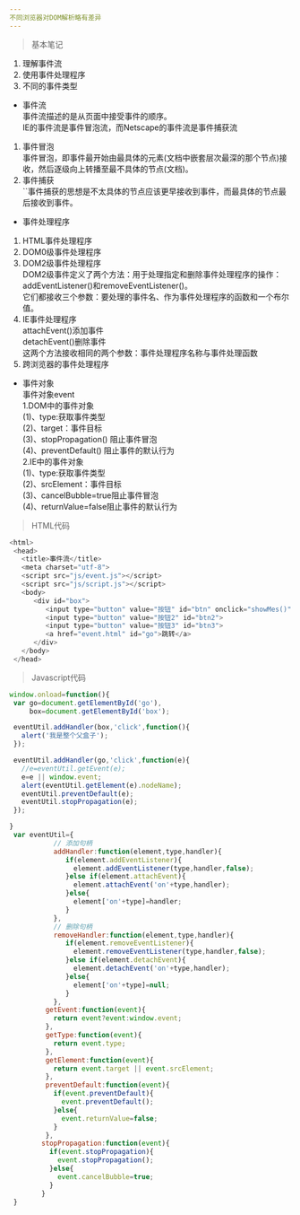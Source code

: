 ```yaml
---
不同浏览器对DOM解析略有差异
---
```

> 基本笔记  
1. 理解事件流  
2. 使用事件处理程序  
3. 不同的事件类型  
- 事件流  
  事件流描述的是从页面中接受事件的顺序。  
  IE的事件流是事件冒泡流，而Netscape的事件流是事件捕获流  
1. 事件冒泡  
  事件冒泡，即事件最开始由最具体的元素(文档中嵌套层次最深的那个节点)接收，然后逐级向上转播至最不具体的节点(文档)。  
2. 事件捕获  
``事件捕获的思想是不太具体的节点应该更早接收到事件，而最具体的节点最后接收到事件。  
- 事件处理程序  
1. HTML事件处理程序  
2. DOM0级事件处理程序  
3. DOM2级事件处理程序  
    DOM2级事件定义了两个方法：用于处理指定和删除事件处理程序的操作：addEventListener()和removeEventListener()。  
    它们都接收三个参数：要处理的事件名、作为事件处理程序的函数和一个布尔值。  
4. IE事件处理程序  
    attachEvent()添加事件  
    detachEvent()删除事件  
    这两个方法接收相同的两个参数：事件处理程序名称与事件处理函数  
5. 跨浏览器的事件处理程序  
- 事件对象    
  事件对象event  
  1.DOM中的事件对象  
    (1)、type:获取事件类型  
    (2)、target：事件目标  
    (3)、stopPropagation() 阻止事件冒泡  
    (4)、preventDefault() 阻止事件的默认行为  
  2.IE中的事件对象  
    (1)、type:获取事件类型  
    (2)、srcElement：事件目标  
    (3)、cancelBubble=true阻止事件冒泡  
    (4)、returnValue=false阻止事件的默认行为  
> HTML代码  
```javascript
<html>
 <head>
   <title>事件流</title>
   <meta charset="utf-8">
   <script src="js/event.js"></script>
   <script src="js/script.js"></script>
   <body>
      <div id="box">
         <input type="button" value="按钮" id="btn" onclick="showMes()">
         <input type="button" value="按钮2" id="btn2">
         <input type="button" value="按钮3" id="btn3">
         <a href="event.html" id="go">跳转</a>
      </div>
   </body>
 </head>
 ```
 > Javascript代码  
 ```javascript
 window.onload=function(){
  var go=document.getElementById('go'),
      box=document.getElementById('box');

  eventUtil.addHandler(box,'click',function(){
  	alert('我是整个父盒子');
  });

  eventUtil.addHandler(go,'click',function(e){
  	//e=eventUtil.getEvent(e);
  	e=e || window.event;
  	alert(eventUtil.getElement(e).nodeName);
  	eventUtil.preventDefault(e);
  	eventUtil.stopPropagation(e);
  });

}
  var eventUtil={
         	// 添加句柄
         	addHandler:function(element,type,handler){
               if(element.addEventListener){
                 element.addEventListener(type,handler,false);
               }else if(element.attachEvent){
                 element.attachEvent('on'+type,handler);
               }else{
                 element['on'+type]=handler;
               }
         	},
         	// 删除句柄
         	removeHandler:function(element,type,handler){
               if(element.removeEventListener){
                 element.removeEventListener(type,handler,false);
               }else if(element.detachEvent){
                 element.detachEvent('on'+type,handler);
               }else{
                 element['on'+type]=null;
               }
         	},
          getEvent:function(event){
            return event?event:window.event;
          },
          getType:function(event){
            return event.type;
          },
          getElement:function(event){
            return event.target || event.srcElement;
          },
          preventDefault:function(event){
            if(event.preventDefault){
              event.preventDefault();
            }else{
              event.returnValue=false;
            }
          },
         stopPropagation:function(event){
           if(event.stopPropagation){
             event.stopPropagation();
           }else{
             event.cancelBubble=true;
           }
         }
  }
  ```


